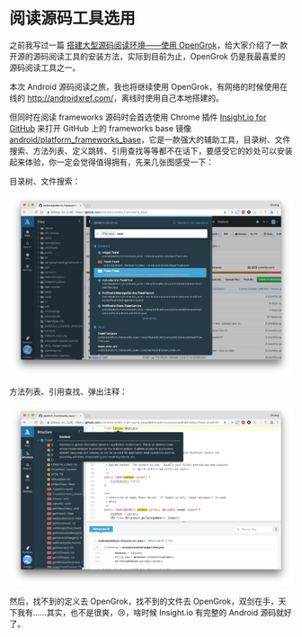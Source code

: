 # 阅读源码工具选用

之前我写过一篇 [搭建大型源码阅读环境——使用 OpenGrok][1]，给大家介绍了一款开源的源码阅读工具的安装方法，实际到目前为止，OpenGrok 仍是我最喜爱的源码阅读工具之一。

本次 Android 源码阅读之旅，我也将继续使用 OpenGrok，有网络的时候使用在线的 <http://androidxref.com/>，离线时使用自己本地搭建的。

但同时在阅读 frameworks 源码时会首选使用 Chrome 插件 [Insight.io for GitHub][2] 来打开 GitHub 上的 frameworks base 镜像 [android/platform_frameworks_base][3]，它是一款强大的辅助工具，目录树、文件搜索、方法列表、定义跳转、引用查找等等都不在话下，要感受它的妙处可以安装起来体验，你一定会觉得值得拥有，先来几张图感受一下：

目录树、文件搜索：

![](assets/file-tree-and-search.png)

方法列表、引用查找、弹出注释：

![](assets/outline-and-refrerence.png)

然后，找不到的定义去 OpenGrok，找不到的文件去 OpenGrok，双剑在手，天下我有……其实，也不是很爽，:cry:，啥时候 Insight.io 有完整的 Android 源码就好了。

[1]: http://mazhuang.org/2016/12/14/rtfsc-with-opengrok/
[2]: https://chrome.google.com/webstore/detail/insightio-for-github/pmhfgjjhhomfplgmbalncpcohgeijonh
[3]: https://github.com/android/platform_frameworks_base
